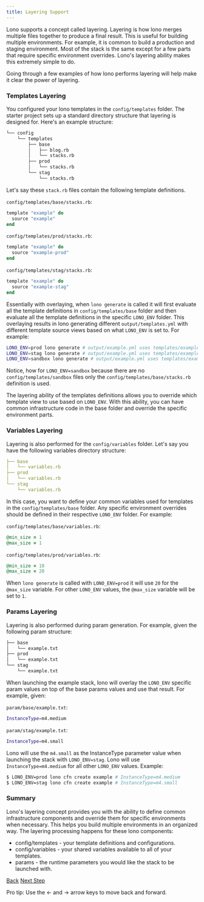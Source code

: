 ```yaml
---
title: Layering Support
---
```


Lono supports a concept called layering.  Layering is how lono merges multiple files together to produce a final result.  This is useful for building multiple environments. For example, it is common to build a production and staging environment.  Most of the stack is the same except for a few parts that require specific environment overrides.  Lono's layering ability makes this extremely simple to do.

Going through a few examples of how lono performs layering will help make it clear the power of layering.

### Templates Layering

You configured your lono templates in the `config/templates` folder. The starter project sets up a standard directory structure that layering is designed for.  Here's an example structure:

```sh
└── config
    └── templates
        ├── base
        │   ├── blog.rb
        │   └── stacks.rb
        ├── prod
        │   └── stacks.rb
        └── stag
            └── stacks.rb
```

Let's say these `stack.rb` files contain the following template definitions.

`config/templates/base/stacks.rb`:

```ruby
template "example" do
  source "example"
end
```
`config/templates/prod/stacks.rb`:

```ruby
template "example" do
  source "example-prod"
end
```

`config/templates/stag/stacks.rb`:

```ruby
template "example" do
  source "example-stag"
end
```

Essentially with overlaying, when `lono generate` is called it will first evaluate all the template definitions in `config/templates/base` folder and then evaluate all the template definitions in the specific `LONO_ENV` folder.  This overlaying results in lono generating  different `output/templates.yml` with different template source views based on what `LONO_ENV` is set to. For example:

```sh
LONO_ENV=prod lono generate # output/example.yml uses templates/example-prod.yml
LONO_ENV=stag lono generate # output/example.yml uses templates/example-stag.yml
LONO_ENV=sandbox lono generate # output/example.yml uses templates/example.yml
```

Notice, how for `LONO_ENV=sandbox` because there are no `config/templates/sandbox` files only the `config/templates/base/stacks.rb` definition is used.

The layering ability of the templates definitions allows you to override which template view to use based on `LONO_ENV`. With this ability, you can have common infrastructure code in the base folder and override the specific environment parts.

### Variables Layering

Layering is also performed for the `config/variables` folder.  Let's say you have the following variables directory structure:

```yaml
├── base
│   └── variables.rb
├── prod
│   └── variables.rb
└── stag
    └── variables.rb
```

In this case, you want to define your common variables used for templates in the `config/templates/base` folder. Any specific environment overrides should be defined in their respective `LONO_ENV` folder.  For example:

`config/templates/base/variables.rb`:

```ruby
@min_size = 1
@max_size = 1
```

`config/templates/prod/variables.rb`:

```ruby
@min_size = 10
@max_size = 20
```

When `lono generate` is called with `LONO_ENV=prod` it will use `20` for the `@max_size` variable. For other `LONO_ENV` values, the `@max_size` variable will be set to `1`.

### Params Layering

Layering is also performed during param generation.  For example, given the following param structure:

```sh
├── base
│   └── example.txt
├── prod
│   └── example.txt
└── stag
    └── example.txt
```

When launching the example stack, lono will overlay the `LONO_ENV` specific param values on top of the base params values and use that result.  For example, given:

`param/base/example.txt`:

```sh
InstanceType=m4.medium
```

`param/stag/example.txt`:

```sh
InstanceType=m4.small
```

Lono will use the `m4.small` as the InstanceType parameter value when launching the stack with `LONO_ENV=stag`.  Lono will use `InstanceType=m4.medium` for all other `LONO_ENV` values.  Example:

```sh
$ LONO_ENV=prod lono cfn create example # InstanceType=m4.medium
$ LONO_ENV=stag lono cfn create example # InstanceType=m4.small
```

### Summary

Lono's layering concept provides you with the ability to define common infrastructure components and override them for specific environments when necessary. This helps you build multiple environments in an organized way. The layering processing happens for these lono components:

* config/templates - your template definitions and configurations.
* config/variables - your shared variables available to all of your templates.
* params - the runtime parameters you would like the stack to be launched with.

<a id="prev" class="btn btn-basic" href="{% link _docs/params.md %}">Back</a>
<a id="next" class="btn btn-primary" href="{% link _docs/template-helpers.md %}">Next Step</a>
<p class="keyboard-tip">Pro tip: Use the <- and -> arrow keys to move back and forward.</p>
